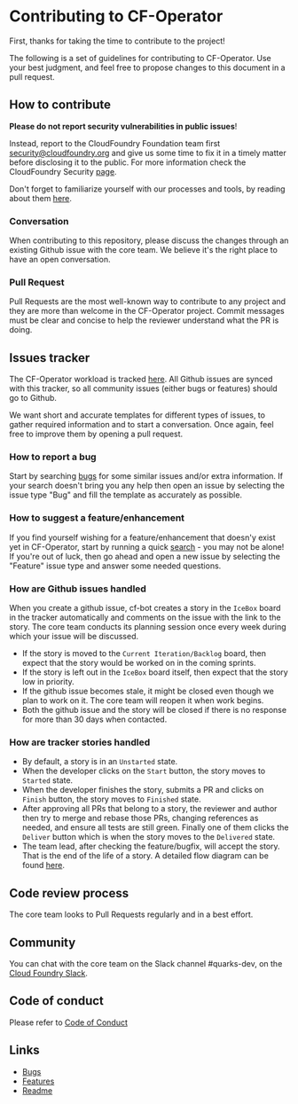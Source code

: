 # Contributing to CF-Operator

First, thanks for taking the time to contribute to the project!

The following is a set of guidelines for contributing to CF-Operator.
Use your best judgment, and feel free to propose changes to this document in a pull
request.

## How to contribute

**Please do not report security vulnerabilities in public issues**!

Instead, report to the CloudFoundry Foundation team first <security@cloudfoundry.org> and give us
some time to fix it in a timely matter before disclosing it to the public. For more
information check the CloudFoundry Security [page](https://www.cloudfoundry.org/security/).

Don't forget to familiarize yourself with our processes and tools, by reading about them [here](doc/README.md).

### Conversation

When contributing to this repository, please discuss the changes through an existing Github issue 
with the core team. We believe it's the right place to have an open conversation.

### Pull Request

Pull Requests are the most well-known way to contribute to any project and they are more than welcome
in the CF-Operator project.
Commit messages must be clear and concise to help the reviewer understand what the PR is doing.

## Issues tracker

The CF-Operator workload is tracked [here](https://www.pivotaltracker.com/n/projects/2192232).
All Github issues are synced with this tracker, so all community issues (either bugs or features) should go to Github.

We want short and accurate templates for different types of issues, to gather required information and to start a conversation.
Once again, feel free to improve them by opening a pull request.

### How to report a bug

Start by searching [bugs][1] for some similar issues and/or extra information. If your search
doesn't bring you any help then open an issue by selecting the issue type "Bug" and fill the
template as accurately as possible.

### How to suggest a feature/enhancement

If you find yourself wishing for a feature/enhancement that doesn'y exist yet in CF-Operator, start
by running a quick [search][2] - you may not be alone! If you're out of luck, then go ahead and open a
new issue by selecting the "Feature" issue type and answer some needed questions.

### How are Github issues handled

When you create a github issue, cf-bot creates a story in the `IceBox` board in the tracker automatically 
and comments on the issue with the link to the story.
The core team conducts its planning session once every week during which your issue will be discussed.

* If the story is moved to the `Current Iteration/Backlog` board, then expect that the story would be worked on in the coming sprints.
* If the story is left out in the `IceBox` board itself, then expect that the story low in priority.
* If the github issue becomes stale, it might be closed even though we plan to work on it. The core team will reopen it when work begins.
* Both the github issue and the story will be closed if there is no response for more than 30 days when contacted.

### How are tracker stories handled

* By default, a story is in an `Unstarted` state. 
* When the developer clicks on the `Start` button, the story moves to `Started` state. 
* When the developer finishes the story, submits a PR and clicks on `Finish` button, the story moves to `Finished` state.
* After approving all PRs that belong to a story, the reviewer and author then try to merge and rebase those PRs, changing references as needed, and ensure all tests are still green. Finally one of them clicks the `Deliver` button which is when the story moves to the `Delivered` state. 
* The team lead, after checking the feature/bugfix, will accept the story. That is the end of the life of a story. A detailed flow diagram can be found [here](https://www.pivotaltracker.com/help/articles/story_states/).

## Code review process

The core team looks to Pull Requests regularly and in a best effort.

## Community

You can chat with the core team on the Slack channel #quarks-dev, on the [Cloud Foundry Slack][4].

## Code of conduct

Please refer to [Code of Conduct](https://www.cloudfoundry.org/code-of-conduct/)

## Links

- [Bugs][1]
- [Features][2]
- [Readme][3]

[1]: https://github.com/cloudfoundry-incubator/cf-operator/issues?q=is%3Aopen+is%3Aissue+label%3Abug

[2]: https://github.com/cloudfoundry-incubator/cf-operator/issues?q=is%3Aopen+is%3Aissue+label%3Aenhancement

[3]: https://github.com/cloudfoundry-incubator/cf-operator#cf-operator

[4]: http://cloudfoundry.slack.com/
